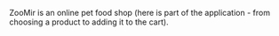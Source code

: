 ZooMir is an online pet food shop (here is part of the application - from choosing a product to adding it to the cart).
